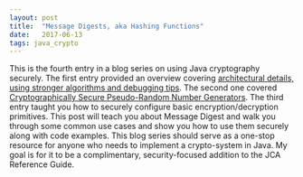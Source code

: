 ```yaml
---
layout: post
title:  "Message Digests, aka Hashing Functions"
date:   2017-06-13
tags: java_crypto
---
```


This is the fourth entry in a blog series on using Java cryptography securely. The first entry provided an overview covering [architectural details, using stronger algorithms and debugging tips](https://1mansis.github.io/2017/03/17/How_to_Get_Started_Using_Java_Cryptography_Securely.html). The second one covered [Cryptographically Secure Pseudo-Random Number Generators](https://1mansis.github.io/2017/03/29/Cryptographically_Secure_Pseudo-Random_Number_Generator.html). The third entry taught you how to securely configure basic encryption/decryption primitives. This post will teach you about Message Digest and walk you through some common use cases and show you how to use them securely along with code examples. This blog series should serve as a one-stop resource for anyone who needs to implement a crypto-system in Java. My goal is for it to be a complimentary, security-focused addition to the JCA Reference Guide.

